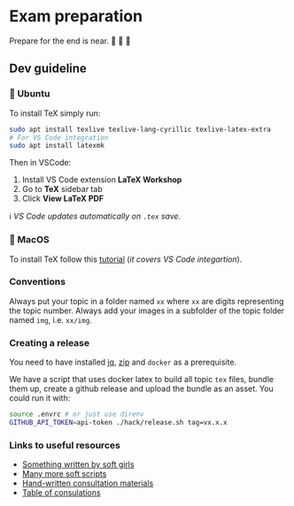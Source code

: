 # Exam preparation

Prepare for the end is near. 🌋 🌋 :leaves:

## Dev guideline

### :penguin: Ubuntu

To install TeX simply run:

```bash
sudo apt install texlive texlive-lang-cyrillic texlive-latex-extra
# For VS Code integration
sudo apt install latexmk
```

Then in VSCode:

1. Install VS Code extension **LaTeX Workshop**
1. Go to **TeX** sidebar tab
1. Click **View LaTeX PDF**

ℹ️ *VS Code updates automatically on `.tex` save.*

### :apple: MacOS

To install TeX follow this [tutorial](https://tex.stackexchange.com/questions/462365/how-to-use-latex-on-vs-code) (*it covers VS Code integartion*).

### Conventions

Always put your topic in a folder named `xx` where `xx` are digits representing the topic number.
Always add your images in a subfolder of the topic folder named `img`, i.e. `xx/img`.

### Creating a release

You need to have installed [jq](https://stedolan.github.io/jq/), [zip](https://linuxize.com/post/how-to-zip-files-and-directories-in-linux/) and `docker` as a prerequisite.

We have a script that uses docker latex to build all topic `tex` files, bundle them up, create a github release and upload the bundle as an asset.
You could run it with:

```bash
source .envrc # or just use direnv
GITHUB_API_TOKEN=api-token ./hack/release.sh tag=vx.x.x
```

### Links to useful resources

- [Something written by soft girls](https://drive.google.com/drive/folders/1RvNXix6UjzIm1BFbxI_se9q2q94zfLoS?usp=sharing)
- [Many more soft scripts](https://drive.google.com/drive/folders/1w91x7uKvEj_RJztHYV_y8pR-SC_RQqOf?usp=sharing)
- [Hand-written consultation materials](https://drive.google.com/drive/folders/1obA3PIWWbU4-pkRXqrTM9hrreb0hGrCJ?usp=sharing)
- [Table of consulations](https://docs.google.com/spreadsheets/d/1sbUp2tPAHLIrNS0jF4AVaVNHpwEvqoeAMP6iBrmKSYI/edit?fbclid=IwAR0KNEdX0bZ-u7CafCRClicDFjl4y_36uygYeCe5FKHsx-Fgw689PQqoZ1E#gid=0)
